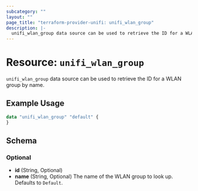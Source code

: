 ```yaml
---
subcategory: ""
layout: ""
page_title: "terraform-provider-unifi: unifi_wlan_group"
description: |-
  unifi_wlan_group data source can be used to retrieve the ID for a WLAN group by name.
---
```


# Resource: `unifi_wlan_group`

`unifi_wlan_group` data source can be used to retrieve the ID for a WLAN group by name.

## Example Usage

```terraform
data "unifi_wlan_group" "default" {
}
```

## Schema

### Optional

- **id** (String, Optional)
- **name** (String, Optional) The name of the WLAN group to look up. Defaults to `Default`.


